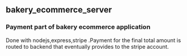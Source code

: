 ## bakery_ecommerce_server

### Payment part of bakery ecommerce application

Done with nodejs,express,stripe .Payment for the final total amount is routed to backend that eventually provides to the stripe account.

